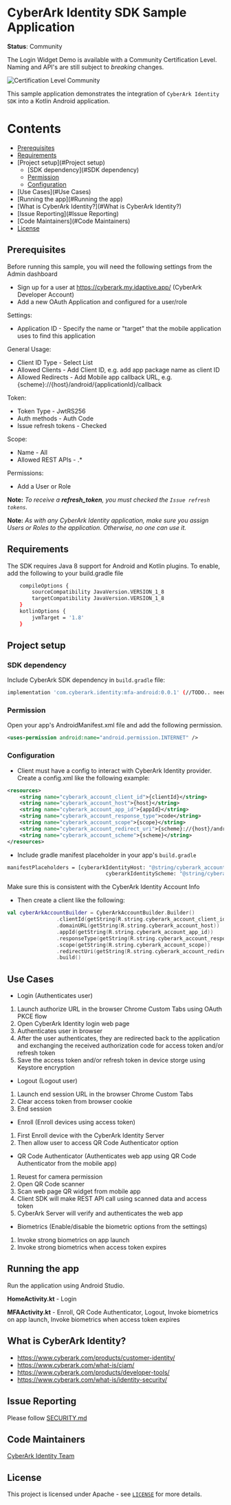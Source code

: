 # CyberArk Identity SDK Sample Application
**Status**: Community

The Login Widget Demo is available with a Community Certification Level.
Naming and API's are still subject to *breaking* changes.

![Certification Level Community](https://camo.githubusercontent.com/fc39ec5a52592c929ecd6e7ff4e3d1b7d5a4856c512a5486a5c24a00db6bcf6d/68747470733a2f2f696d672e736869656c64732e696f2f62616467652f43657274696669636174696f6e2532304c6576656c2d436f6d6d756e6974792d3238413734353f6c696e6b3d68747470733a2f2f6769746875622e636f6d2f637962657261726b2f636f6d6d756e6974792f626c6f622f6d61737465722f436f6e6a75722f636f6e76656e74696f6e732f63657274696669636174696f6e2d6c6576656c732e6d64)

This sample application demonstrates the integration of `CyberArk Identity SDK` into a Kotlin Android application.

# Contents

- [Prerequisites](#Prerequisites)
- [Requirements](#Requirements)
- [Project setup](#Project setup)
	- [SDK dependency](#SDK dependency)
	- [Permission](#Permission)
	- [Configuration](#Configuration)
- [Use Cases](#Use Cases)
- [Running the app](#Running the app)
- [What is CyberArk Identity?](#What is CyberArk Identity?)
- [Issue Reporting](#Issue Reporting)
- [Code Maintainers](#Code Maintainers)
- [License](#License)

## Prerequisites

Before running this sample, you will need the following settings from the Admin dashboard
* Sign up for a user at https://cyberark.my.idaptive.app/ (CyberArk Developer Account)
* Add a new OAuth Application and configured for a user/role

Settings:
* Application ID - Specify the name or "target" that the mobile application uses to find this application

General Usage:
* Client ID Type - Select List
* Allowed Clients - Add Client ID, e.g. add app package name as client ID
* Allowed Redirects - Add Mobile app callback URL, e.g. {scheme}://{host}/android/{applicationId}/callback

Token:
* Token Type - JwtRS256
* Auth methods - Auth Code
* Issue refresh tokens - Checked

Scope:
* Name - All
* Allowed REST APIs - .*

Permissions:
* Add a User or Role

**Note:** *To receive a **refresh_token**, you must checked the `Issue refresh tokens`.*

**Note:** *As with any CyberArk Identity application, make sure you assign Users or Roles to the application. Otherwise, no one can use it.*

## Requirements
The SDK requires Java 8 support for Android and Kotlin plugins. To enable, add the following to your build.gradle file

```bash
    compileOptions {
        sourceCompatibility JavaVersion.VERSION_1_8
        targetCompatibility JavaVersion.VERSION_1_8
    }
    kotlinOptions {
        jvmTarget = '1.8'
    }
```

## Project setup

### SDK dependency

Include CyberArk SDK dependency in `build.gradle` file:

```bash
implementation 'com.cyberark.identity:mfa-android:0.0.1' (//TODO.. need to be uploaded in Maven central repo)
```

### Permission
Open your app's AndroidManifest.xml file and add the following permission.

```xml
<uses-permission android:name="android.permission.INTERNET" />
```

### Configuration
* Client must have a config to interact with CyberArk Identity provider. Create a config.xml like the following example:

```xml
<resources>
    <string name="cyberark_account_client_id">{clientId}</string>
    <string name="cyberark_account_host">{host}</string>
    <string name="cyberark_account_app_id">{appId}</string>
    <string name="cyberark_account_response_type">code</string>
    <string name="cyberark_account_scope">{scope}</string>
    <string name="cyberark_account_redirect_uri">{scheme}://{host}/android/{applicationId}/callback</string>
    <string name="cyberark_account_scheme">{scheme}</string>
</resources>
```

* Include gradle manifest placeholder in your app's `build.gradle`

```bash
manifestPlaceholders = [cyberarkIdentityHost: "@string/cyberark_account_host",
                                cyberarkIdentityScheme: "@string/cyberark_account_scheme"]
```
Make sure this is consistent with the CyberArk Identity Account Info


* Then create a client like the following:

```kotlin
val cyberArkAccountBuilder = CyberArkAccountBuilder.Builder()
                .clientId(getString(R.string.cyberark_account_client_id))
                .domainURL(getString(R.string.cyberark_account_host))
                .appId(getString(R.string.cyberark_account_app_id))
                .responseType(getString(R.string.cyberark_account_response_type))
                .scope(getString(R.string.cyberark_account_scope))
                .redirectUri(getString(R.string.cyberark_account_redirect_uri))
                .build()
```

## Use Cases

- Login (Authenticates user)
1. Launch authorize URL in the browser Chrome Custom Tabs using OAuth PKCE flow
2. Open CyberArk Identity login web page
3. Authenticates user in browser
4. After the user authenticates, they are redirected back to the application and exchanging the received authorization code for access token and/or refresh token
5. Save the access token and/or refresh token in device storge using Keystore encryption

- Logout (Logout user)
1. Launch end session URL in the browser Chrome Custom Tabs
2. Clear access token from browser cookie
3. End session

- Enroll (Enroll devices using access token) 
1. First Enroll device with the CyberArk Identity Server
2. Then allow user to access QR Code Authenticator option 

- QR Code Authenticator (Authenticates web app using QR Code Authenticator from the mobile app)
1. Reuest for camera permission
2. Open QR Code scanner
3. Scan web page QR widget from mobile app
4. Client SDK will make REST API call using scanned data and access token
5. CyberArk Server will verify and authenticates the web app

- Biometrics (Enable/disable the biometric options from the settings)
1. Invoke strong biometrics on app launch
2. Invoke strong biometrics when access token expires

## Running the app

Run the application using Android Studio. 

**HomeActivity.kt** - Login

**MFAActivity.kt** - Enroll, QR Code Authenticator, Logout, Invoke biometrics on app launch, Invoke biometrics when access token expires

## What is CyberArk Identity?

* https://www.cyberark.com/products/customer-identity/
* https://www.cyberark.com/what-is/ciam/
* https://www.cyberark.com/products/developer-tools/
* https://www.cyberark.com/what-is/identity-security/

## Issue Reporting
Please follow [SECURITY.md](../SECURITY.md)

## Code Maintainers
[CyberArk Identity Team](https://www.cyberark.com)

<a id="license"></a>
## License
This project is licensed under Apache - see [`LICENSE`](../LICENSE) for more details.
